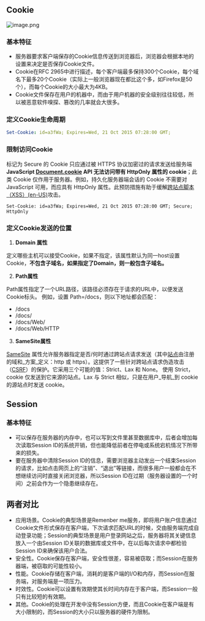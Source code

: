 ## Cookie
![image.png](https://cdn.nlark.com/yuque/0/2023/png/1553840/1681741379851-8fb5365a-f150-4410-bcb4-e04a705a31e9.png#averageHue=%23f5f5f5&clientId=uc2a4914e-0510-4&from=paste&height=289&id=akrqB&originHeight=578&originWidth=685&originalType=binary&ratio=2&rotation=0&showTitle=false&size=116413&status=done&style=none&taskId=uffc62c19-e5e7-4180-a201-483bc64d2b6&title=&width=342.5)
### 基本特征

- 服务器要求客户端保存的Cookie信息传送到浏览器后，浏览器会根据本地的设置来决定是否保存Cookie文件。
- Cookie在RFC 2965中进行描述，每个客户端最多保持300个Cookie，每个域名下最多20个Cookie（实际上一般浏览器现在都比这个多，如Firefox是50个），而每个Cookie的大小最大为4KB。
- Cookie文件保存在用户的机器中，而由于用户机器的安全级别往往较低，所以被恶意软件嗅探、篡改的几率就会大很多。
### 定义Cookie生命周期
```yaml
Set-Cookie: id=a3fWa; Expires=Wed, 21 Oct 2015 07:28:00 GMT;
```
### 限制访问Cookie
标记为 Secure 的 Cookie 只应通过被 HTTPS 协议加密过的请求发送给服务端
**JavaScript **[**Document.cookie**](https://developer.mozilla.org/zh-CN/docs/Web/API/Document/cookie)** API 无法访问带有 HttpOnly 属性的 cookie**；此类 Cookie 仅作用于服务器。例如，持久化服务器端会话的 Cookie 不需要对 JavaScript 可用，而应具有 HttpOnly 属性。此预防措施有助于缓解[跨站点脚本（XSS）(en-US)](https://developer.mozilla.org/en-US/docs/Web/Security/Types_of_attacks)攻击。
```http
Set-Cookie: id=a3fWa; Expires=Wed, 21 Oct 2015 07:28:00 GMT; Secure; HttpOnly
```
### 定义Cookie发送的位置

1. **Domain 属性**

定义哪些主机可以接受Cookie，如果不指定，该属性默认为同一host设置Cookie，**不包含子域名，如果指定了Domain，则一般包含子域名。**

2. **Path属性**

Path属性指定了一个URL路径，该路径必须存在于请求的URL中，以便发送Cookie标头。
例如，设置 Path=/docs，则以下地址都会匹配：

- /docs
- /docs/
- /docs/Web/
- /docs/Web/HTTP
3. **SameSite属性**

[SameSite](https://developer.mozilla.org/zh-CN/docs/Web/HTTP/Headers/Set-Cookie#samesitesamesite-value) 属性允许服务器指定是否/何时通过跨站点请求发送（其中[站点](https://developer.mozilla.org/zh-CN/docs/Glossary/Site)由注册的域和_方案_定义：http 或 https）。这提供了一些针对跨站点请求伪造攻击（[CSRF](https://developer.mozilla.org/zh-CN/docs/Glossary/CSRF)）的保护。它采用三个可能的值：Strict、Lax 和 None。
使用 Strict，cookie 仅发送到它来源的站点。Lax 与 Strict 相似，只是在用户_导航_到 cookie 的源站点时发送 cookie。
## Session
### 基本特征

- 可以保存在服务器的内存中，也可以写到文件里甚至数据库中，后者会增加每次读取Session ID的系统开销，但也能降低前者在停电或系统宕机情况下所带来的损失。
- 要在服务器中清除Session ID的信息，需要浏览器主动发出一个结束Session的请求，比如点击网页上的“注销”、“退出”等链接，而很多用户一般都会在不想继续访问时直接关闭浏览器，所以Session ID在过期（服务器设置的一个时间）之前会作为一个隐患继续存在。
## 两者对比

- 应用场景。Cookie的典型场景是Remenber me服务，即将用户账户信息通过Cookie文件形式保存在客户端，下次请求匹配URL的时候，交由服务端完成自动登录功能；Session的典型场景是用户登录网站之后，服务器将其关键信息放入一个由Session ID关联的数据库或文件中，在以后每次请求中都检验Session ID来确保该用户合法。
- 安全性。Cookie保存在客户端，安全性很差，容易被窃取；而Session在服务器端，被窃取的可能性较小。
- 性能。Cookie存储在客户端，消耗的是客户端的I/O和内存，而Session在服务端，对服务端是一项压力。
- 时效性。Cookie可以设置有效期使其长时间内存在于客户端，而Session一般只有比较短的有效期。
- 其他。Cookie的处理在开发中没有Session方便，而且Cookie在客户端是有大小限制的，而Session的大小只以服务器的硬件为限制。

